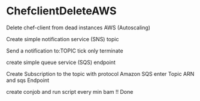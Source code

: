 # ChefclientDeleteAWS
Delete chef-client from dead instances AWS (Autoscaling)

Create simple notification service (SNS) topic 

Send a notification to:TOPIC tick only terminate  

create simple queue service (SQS) endpoint

Create Subscription to the topic with protocol Amazon SQS
enter Topic ARN  and  sqs Endpoint 

create conjob and run script every min bam !!
Done




